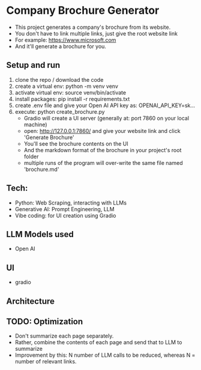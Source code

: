 # Company Brochure Generator
- This project generates a company's brochure from its website. 
- You don't have to link multiple links, just give the root website link
- For example: https://www.microsoft.com
- And it'll generate a brochure for you.

## Setup and run
1. clone the repo / download the code
2. create a virtual env: python -m venv venv
3. activate virtual env: source venv/bin/activate
4. install packages: pip install -r requirements.txt 
5. create .env file and give your Open AI API key as: OPENAI_API_KEY=sk...
6. execute: python create_brochure.py
    - Gradio will create a UI server (generally at: port 7860 on your local machine)
    - open: http://127.0.0.1:7860/ and give your website link and click 'Generate Brochure'
    - You'll see the brochure contents on the UI
    - And the markdown format of the brochure in your project's root folder 
    - multiple runs of the program will over-write the same file named 'brochure.md'

## Tech:
- Python: Web Scraping, interacting with LLMs
- Generative AI: Prompt Engineering, LLM 
- Vibe coding: for UI creation using Gradio

## LLM Models used
- Open AI

## UI
- gradio 

## Architecture


## TODO: Optimization
- Don't summarize each page separately. 
- Rather, combine the contents of each page and send that to LLM to summarize
- Improvement by this: N number of LLM calls to be reduced, whereas N = number of relevant links.